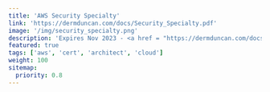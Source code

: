 ```yaml
---
title: 'AWS Security Specialty'
link: 'https://dermduncan.com/docs/Security_Specialty.pdf'
image: '/img/security_specialty.png'
description: 'Expires Nov 2023 - <a href = "https://dermduncan.com/docs/Security_Specialty.pdf">View Certificate</a>'
featured: true
tags: ['aws', 'cert', 'architect', 'cloud']
weight: 100
sitemap:
  priority: 0.8
---
```

